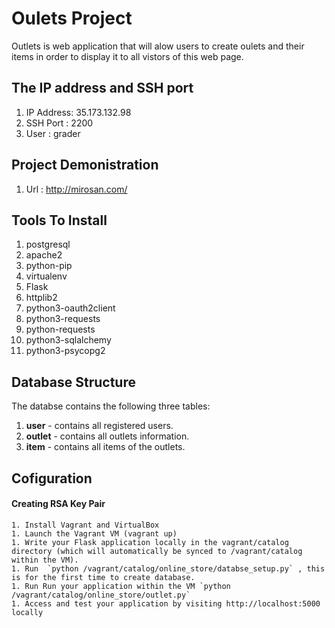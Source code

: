 
# Oulets Project

Outlets is web application that will alow users to create oulets and their items in order to display it to all vistors of this web page.


## The IP address and SSH port
1. IP Address: 35.173.132.98
1. SSH Port  : 2200
1. User      : grader

## Project Demonistration
1. Url : http://mirosan.com/


## Tools To Install
1. postgresql
1. apache2
1. python-pip
1. virtualenv
1. Flask
1. httplib2
1. python3-oauth2client
1. python3-requests
1. python-requests
1. python3-sqlalchemy
1. python3-psycopg2

## Database Structure
The databse contains the following three tables: 
1. **user** - contains all registered users.  
1. **outlet** - contains all outlets information.
1. **item** - contains all items of the outlets.

## Cofiguration
#### Creating RSA Key Pair
    1. Install Vagrant and VirtualBox
    1. Launch the Vagrant VM (vagrant up)
    1. Write your Flask application locally in the vagrant/catalog directory (which will automatically be synced to /vagrant/catalog within the VM).
    1. Run  `python /vagrant/catalog/online_store/databse_setup.py` , this is for the first time to create database.
    1. Run Run your application within the VM `python /vagrant/catalog/online_store/outlet.py`
    1. Access and test your application by visiting http://localhost:5000 locally
